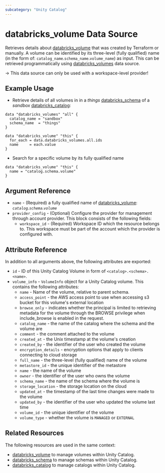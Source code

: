 ```yaml
---
subcategory: "Unity Catalog"
---
```

# databricks_volume Data Source

Retrieves details about [databricks_volume](../resources/volume.md) that was created by Terraform or manually.
A volume can be identified by its three-level (fully qualified) name (in the form of: `catalog_name`.`schema_name`.`volume_name`) as input. This can be retrieved programmatically using [databricks_volumes](../data-sources/volumes.md) data source.

-> This data source can only be used with a workspace-level provider!

## Example Usage

* Retrieve details of all volumes in in a _things_ [databricks_schema](../resources/schema.md) of a  _sandbox_ [databricks_catalog](../resources/catalog.md):

```hcl
data "databricks_volumes" "all" {
  catalog_name = "sandbox"
  schema_name  = "things"
}

data "databricks_volume" "this" {
  for_each = data.databricks_volumes.all.ids
  name     = each.value
}
```

* Search for a specific volume by its fully qualified name

```hcl
data "databricks_volume" "this" {
  name = "catalog.schema.volume"
}
```

## Argument Reference

* `name` - (Required) a fully qualified name of [databricks_volume](../resources/volume.md): *`catalog`.`schema`.`volume`*
* `provider_config` - (Optional) Configure the provider for management through account provider. This block consists of the following fields:
  * `workspace_id` - (Required) Workspace ID which the resource belongs to. This workspace must be part of the account which the provider is configured with.


## Attribute Reference

In addition to all arguments above, the following attributes are exported:

* `id` - ID of this Unity Catalog Volume in form of `<catalog>.<schema>.<name>`.
* `volume_info` - `VolumeInfo` object for a Unity Catalog volume. This contains the following attributes:
  * `name` - Name of the volume, relative to parent schema.
  * `access_point` - the AWS access point to use when accessing s3 bucket for this volume's external location
  * `browse_only` - indicates whether the principal is limited to retrieving metadata for the volume through the BROWSE privilege when include_browse is enabled in the request.
  * `catalog_name` - the name of the catalog where the schema and the volume are
  * `comment` - the comment attached to the volume
  * `created_at` - the Unix timestamp at the volume's creation
  * `created_by` - the identifier of the user who created the volume
  * `encryption_details` - encryption options that apply to clients connecting to cloud storage
  * `full_name` - the three-level (fully qualified) name of the volume
  * `metastore_id` - the unique identifier of the metastore
  * `name` - the name of the volume
  * `owner` - the identifier of the user who owns the volume
  * `schema_name` - the name of the schema where the volume is
  * `storage_location` - the storage location on the cloud
  * `updated_at` - the timestamp of the last time changes were made to the volume
  * `updated_by` - the identifier of the user who updated the volume last time
  * `volume_id` - the unique identifier of the volume
  * `volume_type` - whether the volume is `MANAGED` or `EXTERNAL`

## Related Resources

The following resources are used in the same context:

* [databricks_volume](../resources/volume.md) to manage volumes within Unity Catalog.
* [databricks_schema](../resources/schema.md) to manage schemas within Unity Catalog.
* [databricks_catalog](../resources/catalog.md) to manage catalogs within Unity Catalog.
